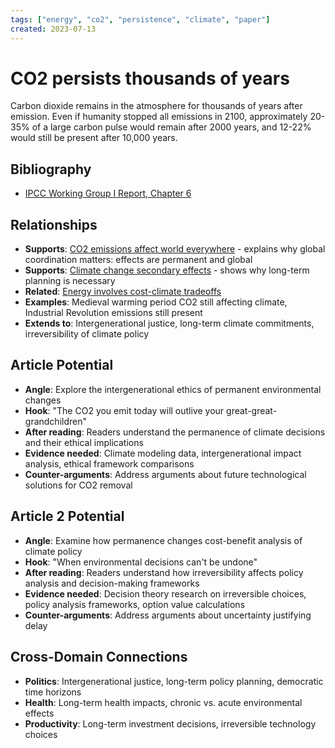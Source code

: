 ```yaml
---
tags: ["energy", "co2", "persistence", "climate", "paper"]
created: 2023-07-13
---
```


# CO2 persists thousands of years

Carbon dioxide remains in the atmosphere for thousands of years after emission. Even if humanity stopped all emissions in 2100, approximately 20-35% of a large carbon pulse would remain after 2000 years, and 12-22% would still be present after 10,000 years.

## Bibliography

- [IPCC Working Group I Report, Chapter 6](https://archive.ipcc.ch/pdf/assessment-report/ar5/wg1/WG1AR5_Chapter06_FINAL.pdf)

## Relationships
- **Supports**: [CO2 emissions affect world everywhere](energy-co2-global-impact.md) - explains why global coordination matters: effects are permanent and global
- **Supports**: [Climate change secondary effects](energy-climate-secondary-effects.md) - shows why long-term planning is necessary
- **Related**: [Energy involves cost-climate tradeoffs](energy-cost-climate-tradeoffs.md)
- **Examples**: Medieval warming period CO2 still affecting climate, Industrial Revolution emissions still present
- **Extends to**: Intergenerational justice, long-term climate commitments, irreversibility of climate policy

## Article Potential
- **Angle**: Explore the intergenerational ethics of permanent environmental changes
- **Hook**: "The CO2 you emit today will outlive your great-great-grandchildren"
- **After reading**: Readers understand the permanence of climate decisions and their ethical implications
- **Evidence needed**: Climate modeling data, intergenerational impact analysis, ethical framework comparisons
- **Counter-arguments**: Address arguments about future technological solutions for CO2 removal

## Article 2 Potential
- **Angle**: Examine how permanence changes cost-benefit analysis of climate policy
- **Hook**: "When environmental decisions can't be undone"
- **After reading**: Readers understand how irreversibility affects policy analysis and decision-making frameworks
- **Evidence needed**: Decision theory research on irreversible choices, policy analysis frameworks, option value calculations
- **Counter-arguments**: Address arguments about uncertainty justifying delay

## Cross-Domain Connections
- **Politics**: Intergenerational justice, long-term policy planning, democratic time horizons
- **Health**: Long-term health impacts, chronic vs. acute environmental effects
- **Productivity**: Long-term investment decisions, irreversible technology choices